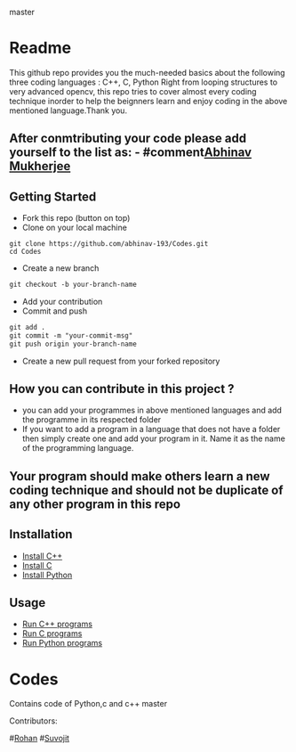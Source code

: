 master
# Readme

This github repo provides you the much-needed basics about the following three coding languages : C++, C, Python
Right from looping structures to very advanced opencv, this repo tries to cover almost every coding technique inorder to help the beignners learn and enjoy coding in the above mentioned language.Thank you.


## After conmtributing your code please add yourself to the list as: - #comment[Abhinav Mukherjee](https://github.com/abhinav-193 "View Profile")

## Getting Started

- Fork this repo (button on top)
- Clone on your local machine

```terminal
git clone https://github.com/abhinav-193/Codes.git
cd Codes
```

- Create a new branch

```markdown
git checkout -b your-branch-name
```
- Add your contribution
- Commit and push

```markdown
git add .
git commit -m "your-commit-msg"
git push origin your-branch-name
```

- Create a new pull request from your forked repository

## How you can contribute in this project ?
- you can add your programmes in above mentioned languages and add the programme in its respected folder
- If you want to add a program in a language that does not have a folder then simply create one and add your program in it. Name it as the name of the programming language.


## Your program should make others learn a new coding technique and should not be duplicate of any other program in this repo


## Installation

- [Install C++](https://www.cs.odu.edu/~zeil/cs250PreTest/latest/Public/installingACompiler/)
- [Install C](https://www.javatpoint.com/how-to-install-c) 
- [Install Python](https://www.python.org/downloads/)

## Usage

- [Run C++ programs](https://www.cs.odu.edu/~zeil/cs250PreTest/latest/Public/installingACompiler/)
- [Run C programs](https://www.javatpoint.com/how-to-install-c) 
- [Run Python programs](https://www.python.org/downloads/)

# Codes
Contains code of Python,c and c++
master

Contributors:

#[Rohan](https://github.com/rohantheprogrammer "View Profile")
#[Suvojit](https://github.com/TheProgrammerGod "View Profile")